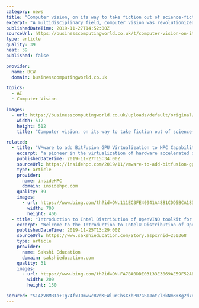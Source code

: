 ```yaml
---
category: news
title: "Computer vision, on its way to take fiction out of science-fiction"
excerpt: "A multidisciplinary field, computer vision was revolutionized in the last decade due to the availability and advances in hardware and cloud computing, that took deep learning and deep neural networks out of the sci-fi realm into the practical applications world. With a multitude of applications in real life, computer vision and hardware market ..."
publishedDateTime: 2019-11-27T14:52:00Z
sourceUrl: https://businesscomputingworld.co.uk/t/computer-vision-on-its-way-to-take-fiction-out-of-science-fiction/189031
type: article
quality: 39
heat: 39
published: false

provider:
  name: BCW
  domain: businesscomputingworld.co.uk

topics:
  - AI
  - Computer Vision

images:
  - url: https://businesscomputingworld.co.uk/uploads/default/original/1X/f630a15932336b1cfe94ee76167108be74ef73e8.jpeg
    width: 512
    height: 512
    title: "Computer vision, on its way to take fiction out of science-fiction"

related:
  - title: "VMware to add BitFusion GPU Virtualization to HPC Capabilities"
    excerpt: "a pioneer in the virtualization of hardware accelerated devices with a strong focus on GPU technology. BitFusion offers a software platform that decouples specific physical resources from the servers they are attached to in the environment. The acquisition of BitFusion will bolster VMware’s strategy of supporting AI- and ML-based workloads by ..."
    publishedDateTime: 2019-11-27T15:34:00Z
    sourceUrl: https://insidehpc.com/2019/11/vmware-to-add-bitfusion-gpu-virtualization-to-hpc-capabilities/
    type: article
    provider:
      name: insideHPC
      domain: insidehpc.com
    quality: 39
    images:
      - url: https://www.bing.com/th?id=ON.111EC3FE40941A4881CDD5BCA18DFAE2
        width: 700
        height: 466
  - title: "Introduction to Intel Distribution of OpenVINO toolkit for Computer Vision Applications"
    excerpt: "Welcome to the Introduction to Intel® Distribution of OpenVINO™ toolkit for Computer Vision Applications course! This course provides easy access to the fundamental concepts of the Intel Distribution of OpenVINO toolkit. Throughout this course, you will be introduced to demos, showcasing the capabilities of this toolkit. With the skills you ..."
    publishedDateTime: 2019-11-25T13:29:00Z
    sourceUrl: https://www.sakshieducation.com/Story.aspx?nid=250368
    type: article
    provider:
      name: Sakshi Education
      domain: sakshieducation.com
    quality: 31
    images:
      - url: https://www.bing.com/th?id=ON.FA7BA0DDE03133E3069AE59F52AE0F24
        width: 200
        height: 150

secured: "S14zVBMBIa+Tg74fxJOmvwcBVdKEWlurCbsXXbP07GSIJotZl8kNm3+Xg2d7q5iSkKd4Nxis1BByejWx2KIeSVzEbmUk4smiaD1I/GosYE40t3yQlOclamEERN2Y4zl+bE5kgG9KFH2/YUSY91JQXRUghGUi3AE1v0pSqo0dikMpdy8EKp5rxNDMGExzKZA++284+2hQgT59awyknqgBNMh2fz9rpIc66c7CdcjGthkj3v0w9WOlzdEbLFDOkMvHwfQiui8UAQp1zshG4gwrzw==;jgtG5mwcCUKWg41hIarTpA=="
---
```


